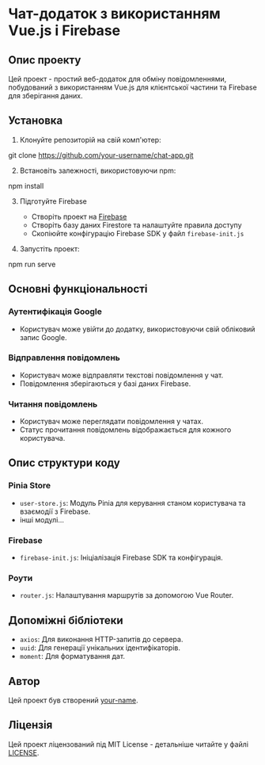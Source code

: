 # Чат-додаток з використанням Vue.js і Firebase

## Опис проекту

Цей проект - простий веб-додаток для обміну повідомленнями, побудований з використанням Vue.js для клієнтської частини та Firebase для зберігання даних.

## Установка

1. Клонуйте репозиторій на свій комп'ютер:

git clone https://github.com/your-username/chat-app.git

2. Встановіть залежності, використовуючи npm:

npm install

3. Підготуйте Firebase

   - Створіть проект на [Firebase](https://console.firebase.google.com/)
   - Створіть базу даних Firestore та налаштуйте правила доступу
   - Скопіюйте конфігурацію Firebase SDK у файл `firebase-init.js`

4. Запустіть проект:

npm run serve

## Основні функціональності

### Аутентифікація Google

- Користувач може увійти до додатку, використовуючи свій обліковий запис Google.

### Відправлення повідомлень

- Користувач може відправляти текстові повідомлення у чат.
- Повідомлення зберігаються у базі даних Firebase.

### Читання повідомлень

- Користувач може переглядати повідомлення у чатах.
- Статус прочитання повідомлень відображається для кожного користувача.

## Опис структури коду

### Pinia Store

- `user-store.js`: Модуль Pinia для керування станом користувача та взаємодії з Firebase.
- інші модулі...

### Firebase

- `firebase-init.js`: Ініціалізація Firebase SDK та конфігурація.

### Роути

- `router.js`: Налаштування маршрутів за допомогою Vue Router.

## Допоміжні бібліотеки

- `axios`: Для виконання HTTP-запитів до сервера.
- `uuid`: Для генерації унікальних ідентифікаторів.
- `moment`: Для форматування дат.

## Автор

Цей проект був створений [your-name](https://github.com/your-username).

## Ліцензія

Цей проект ліцензований під MIT License - детальніше читайте у файлі [LICENSE](LICENSE).
